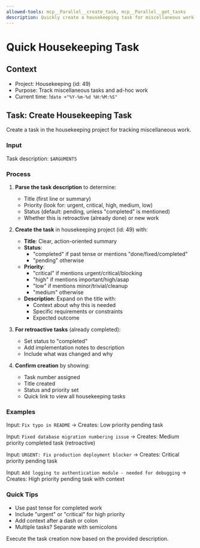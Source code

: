 ```yaml
---
allowed-tools: mcp__Parallel__create_task, mcp__Parallel__get_tasks
description: Quickly create a housekeeping task for miscellaneous work
---
```


# Quick Housekeeping Task

## Context
- Project: Housekeeping (id: 49)
- Purpose: Track miscellaneous tasks and ad-hoc work
- Current time: !`date +"%Y-%m-%d %H:%M:%S"`

## Task: Create Housekeeping Task

Create a task in the housekeeping project for tracking miscellaneous work.

### Input
Task description: `$ARGUMENTS`

### Process

1. **Parse the task description** to determine:
   - Title (first line or summary)
   - Priority (look for: urgent, critical, high, medium, low)
   - Status (default: pending, unless "completed" is mentioned)
   - Whether this is retroactive (already done) or new work

2. **Create the task** in housekeeping project (id: 49) with:
   - **Title**: Clear, action-oriented summary
   - **Status**:
     - "completed" if past tense or mentions "done/fixed/completed"
     - "pending" otherwise
   - **Priority**:
     - "critical" if mentions urgent/critical/blocking
     - "high" if mentions important/high/asap
     - "low" if mentions minor/trivial/cleanup
     - "medium" otherwise
   - **Description**: Expand on the title with:
     - Context about why this is needed
     - Specific requirements or constraints
     - Expected outcome

3. **For retroactive tasks** (already completed):
   - Set status to "completed"
   - Add implementation notes to description
   - Include what was changed and why

4. **Confirm creation** by showing:
   - Task number assigned
   - Title created
   - Status and priority set
   - Quick link to view all housekeeping tasks

### Examples

Input: `Fix typo in README`
→ Creates: Low priority pending task

Input: `Fixed database migration numbering issue`
→ Creates: Medium priority completed task (retroactive)

Input: `URGENT: Fix production deployment blocker`
→ Creates: Critical priority pending task

Input: `Add logging to authentication module - needed for debugging`
→ Creates: High priority pending task with context

### Quick Tips
- Use past tense for completed work
- Include "urgent" or "critical" for high priority
- Add context after a dash or colon
- Multiple tasks? Separate with semicolons

Execute the task creation now based on the provided description.
